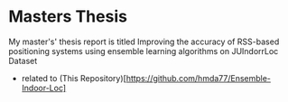 # Masters Thesis
My master's' thesis report is titled Improving the accuracy of RSS-based positioning systems using ensemble learning algorithms on JUIndorrLoc Dataset
- related to (This Repository)[https://github.com/hmda77/Ensemble-Indoor-Loc]
